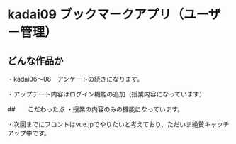 # kadai09 ブックマークアプリ（ユーザー管理）

## どんな作品か
・kadai06〜08　アンケートの続きになります。

・アップデート内容はログイン機能の追加（授業内容になっています）

##　　こだわった点
・授業の内容のみの機能になっています。

・次回までにフロントはvue.jpでやりたいと考えており、ただいま絶賛キャッチアップ中です。

